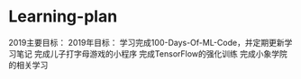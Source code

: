 # Learning-plan
2019主要目标：
2019年目标：
学习完成100-Days-Of-ML-Code，并定期更新学习笔记
完成儿子打字母游戏的小程序
完成TensorFlow的强化训练
完成小象学院的相关学习
